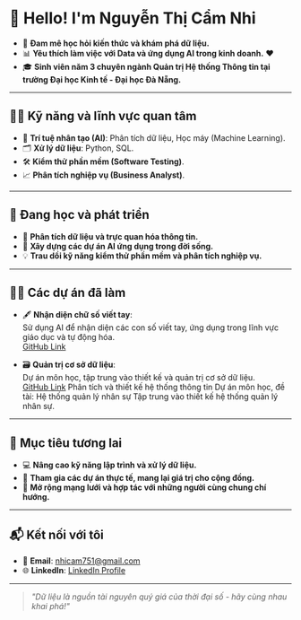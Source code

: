 # 👋 Hello! I'm Nguyễn Thị Cẩm Nhi

- 🌟 **Đam mê học hỏi kiến thức và khám phá dữ liệu.**
- 📊 **Yêu thích làm việc với Data và ứng dụng AI trong kinh doanh.** ❤️
- 🎓 **Sinh viên năm 3 chuyên ngành Quản trị Hệ thống Thông tin tại trường Đại học Kinh tế - Đại học Đà Nẵng.**

---

## 👩‍💻 Kỹ năng và lĩnh vực quan tâm

- 🧠 **Trí tuệ nhân tạo (AI)**: Phân tích dữ liệu, Học máy (Machine Learning).
- 🗂️ **Xử lý dữ liệu**: Python, SQL.
- 🛠️ **Kiểm thử phần mềm (Software Testing)**.
- 📈 **Phân tích nghiệp vụ (Business Analyst)**.

---

## 🔎 Đang học và phát triển

- 📘 **Phân tích dữ liệu và trực quan hóa thông tin.**
- 🚀 **Xây dựng các dự án AI ứng dụng trong đời sống.**
- 💡 **Trau dồi kỹ năng kiểm thử phần mềm và phân tích nghiệp vụ.**

---

## 🧑‍🏫 Các dự án đã làm

- 🖋️ **Nhận diện chữ số viết tay**:  
  Sử dụng AI để nhận diện các con số viết tay, ứng dụng trong lĩnh vực giáo dục và tự động hóa.  
  [GitHub Link](https://github.com/camnhint/AI4Business)
  
- 🗃️ **Quản trị cơ sở dữ liệu**:  
  Dự án môn học, tập trung vào thiết kế và quản trị cơ sở dữ liệu.  
  [GitHub Link](https://github.com/camnhint/QuanTriCSDL)
  Phân tích và thiết kế hệ thống thông tin
  Dự án môn học, đề tài: Hệ thống quản lý nhân sự
  Tập trung vào thiết kế hệ thống quản lý nhân sự.
  
---

## 🌟 Mục tiêu tương lai

- 💻 **Nâng cao kỹ năng lập trình và xử lý dữ liệu.**
- 🧩 **Tham gia các dự án thực tế, mang lại giá trị cho cộng đồng.**
- 🤝 **Mở rộng mạng lưới và hợp tác với những người cùng chung chí hướng.**

---

## 📬 Kết nối với tôi

- 📧 **Email**: [nhicam751@gmail.com](mailto:nhicam751@gmail.com)
- 🌐 **LinkedIn**: [LinkedIn Profile](https://www.linkedin.com/in/camnhint/)

---

> _"Dữ liệu là nguồn tài nguyên quý giá của thời đại số - hãy cùng nhau khai phá!"_
